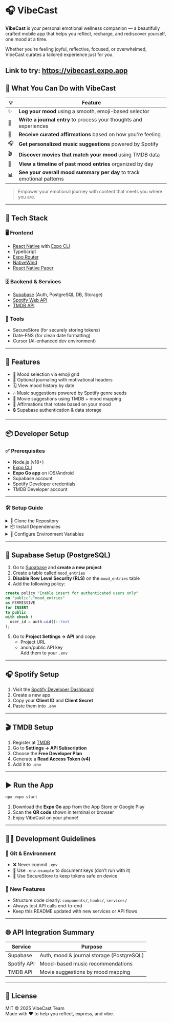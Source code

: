 # 🎧 VibeCast

**VibeCast** is your personal emotional wellness companion — a beautifully crafted mobile app that helps you reflect, recharge, and rediscover yourself, one mood at a time.

Whether you're feeling joyful, reflective, focused, or overwhelmed, VibeCast curates a tailored experience just for you.

Link to try: https://vibecast.expo.app
---

## 🌟 What You Can Do with VibeCast

| 💡 | Feature |
|----|---------|
| ✨ | **Log your mood** using a smooth, emoji-based selector |
| 📝 | **Write a journal entry** to process your thoughts and experiences |
| 💬 | **Receive curated affirmations** based on how you're feeling |
| 🎧 | **Get personalized music suggestions** powered by Spotify |
| 🎬 | **Discover movies that match your mood** using TMDB data |
| 📅 | **View a timeline of past mood entries** organized by day |
| 📊 | **See your overall mood summary per day** to track emotional patterns |

> Empower your emotional journey with content that meets you where you are.

---

## 🔧 Tech Stack

### 🖥 Frontend
- [React Native](https://reactnative.dev/) with [Expo CLI](https://docs.expo.dev/)
- TypeScript
- [Expo Router](https://expo.github.io/router/docs)
- [NativeWind](https://www.nativewind.dev/)
- [React Native Paper](https://callstack.github.io/react-native-paper/)

### 🗄 Backend & Services
- [Supabase](https://supabase.com/) (Auth, PostgreSQL DB, Storage)
- [Spotify Web API](https://developer.spotify.com/documentation/web-api/)
- [TMDB API](https://developer.themoviedb.org/)

### 🧰 Tools
- SecureStore (for securely storing tokens)
- Date-FNS (for clean date formatting)
- Cursor (AI-enhanced dev environment)

---

## 🚀 Features

- 🌈 Mood selection via emoji grid
- 📓 Optional journaling with motivational headers
- 🗓 View mood history by date
- 🎶 Music suggestions powered by Spotify genre seeds
- 🎥 Movie suggestions using TMDB + mood mapping
- 🌟 Affirmations that rotate based on your mood
- 🔒 Supabase authentication & data storage

---

## 📦 Developer Setup

### ✅ Prerequisites

- Node.js (v18+)
- [Expo CLI](https://docs.expo.dev/get-started/installation/)
- **Expo Go app** on iOS/Android
- Supabase account
- Spotify Developer credentials
- TMDB Developer account

---

### 🛠 Setup Guide

<details>
<summary>🔗 Clone the Repository</summary>

```bash
git clone https://github.com/your-username/VibeCast3
cd VibeCast3
```

</details>

<details>
<summary>📦 Install Dependencies</summary>

```bash
npm install
```

</details>

<details>
<summary>🔑 Configure Environment Variables</summary>

Create a `.env` file at the root and fill in the following values:

```env
# Supabase Configuration
EXPO_PUBLIC_SUPABASE_URL=https://your-project.supabase.co
EXPO_PUBLIC_SUPABASE_ANON_KEY=your-anon-key

# Spotify API Configuration
EXPO_PUBLIC_SPOTIFY_CLIENT_ID=your-client-id
EXPO_PUBLIC_SPOTIFY_CLIENT_SECRET=your-client-secret

# TMDB API Configuration
EXPO_PUBLIC_TMDB_READ_ACCESS_TOKEN=your-tmdb-read-token
```

> ⚠️ **Important:** This app uses `.env`, not `.env.example`.

</details>

---

## 🔐 Supabase Setup (PostgreSQL)

1. Go to [Supabase](https://app.supabase.com) and **create a new project**
2. Create a table called `mood_entries`
3. **Disable Row Level Security (RLS)** on the `mood_entries` table
4. Add the following policy:

```sql
create policy "Enable insert for authenticated users only"
on "public"."mood_entries"
as PERMISSIVE
for INSERT
to public
with check (
  user_id = auth.uid()::text
);
```

5. Go to **Project Settings → API** and copy:
   - Project URL
   - anon/public API key  
   Add them to your `.env`

---

## 🎧 Spotify Setup

1. Visit the [Spotify Developer Dashboard](https://developer.spotify.com/dashboard)
2. Create a new app
3. Copy your **Client ID** and **Client Secret**
4. Paste them into `.env`

---

## 🎬 TMDB Setup

1. Register at [TMDB](https://www.themoviedb.org)
2. Go to **Settings → API Subscription**
3. Choose the **Free Developer Plan**
4. Generate a **Read Access Token (v4)**
5. Add it to `.env`

---

## ▶️ Run the App

```bash
npx expo start
```

1. Download the **Expo Go** app from the App Store or Google Play  
2. Scan the **QR code** shown in terminal or browser  
3. Enjoy VibeCast on your phone!

---

## 🧑‍💻 Development Guidelines

### 📁 Git & Environment
- ❌ Never commit `.env`
- 📄 Use `.env.example` to document keys (don’t run with it)
- 🔐 Use SecureStore to keep tokens safe on device

### 🧪 New Features
- Structure code clearly: `components/`, `hooks/`, `services/`
- Always test API calls end-to-end
- Keep this README updated with new services or API flows

---

## 🌐 API Integration Summary

| Service      | Purpose                                      |
|--------------|----------------------------------------------|
| Supabase     | Auth, mood & journal storage (PostgreSQL)    |
| Spotify API  | Mood-based music recommendations             |
| TMDB API     | Movie suggestions by mood mapping            |

---

## 📜 License

MIT © 2025 VibeCast Team  
Made with ❤️ to help you reflect, express, and vibe.
